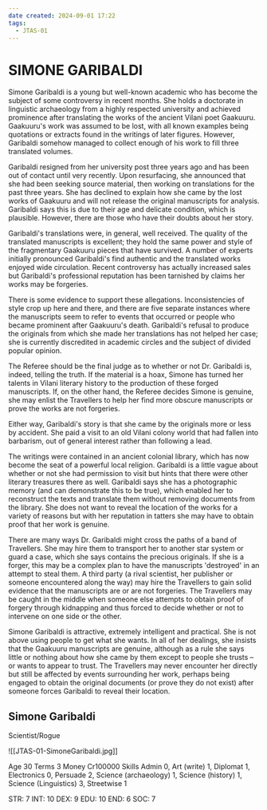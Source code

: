 ```yaml
---
date created: 2024-09-01 17:22
tags:
  - JTAS-01
---
```


# SIMONE GARIBALDI

Simone Garibaldi is a young but well-known academic who has become the subject of some controversy in recent months. She holds a doctorate in linguistic archaeology from a highly respected university and achieved prominence after translating the works of the ancient Vilani poet Gaakuuru. Gaakuuru's work was assumed to be lost, with all known examples being quotations or extracts found in the writings of later figures. However, Garibaldi somehow managed to collect enough of his work to fill three translated volumes.

Garibaldi resigned from her university post three years ago and has been out of contact until very recently. Upon resurfacing, she announced that she had been seeking source material, then working on translations for the past three years. She has declined to explain how she came by the lost works of Gaakuuru and will not release the original manuscripts for analysis. Garibaldi says this is due to their age and delicate condition, which is plausible. However, there are those who have their doubts about her story.

Garibaldi's translations were, in general, well received. The quality of the translated manuscripts is excellent; they hold the same power and style of the fragmentary Gaakuuru pieces that have survived. A number of experts initially pronounced Garibaldi's find authentic and the translated works enjoyed wide circulation. Recent controversy has actually increased sales but Garibaldi's professional reputation has been tarnished by claims her works may be forgeries.

There is some evidence to support these allegations. Inconsistencies of style crop up here and there, and there are five separate instances where the manuscripts seem to refer to events that occurred or people who became prominent after Gaakuuru's death. Garibaldi's refusal to produce the originals from which she made her translations has not helped her case; she is currently discredited in academic circles and the subject of divided popular opinion.

The Referee should be the final judge as to whether or not Dr. Garibaldi is, indeed, telling the truth. If the material is a hoax, Simone has turned her talents in Vilani literary history to the production of these forged manuscripts. If, on the other hand, the Referee decides Simone is genuine, she may enlist the Travellers to help her find more obscure manuscripts or prove the works are not forgeries.

Either way, Garibaldi's story is that she came by the originals more or less by accident. She paid a visit to an old Vilani colony world that had fallen into barbarism, out of general interest rather than following a lead.

The writings were contained in an ancient colonial library, which has now become the seat of a powerful local religion. Garibaldi is a little vague about whether or not she had permission to visit but hints that there were other literary treasures there as well. Garibaldi says she has a photographic memory (and can demonstrate this to be true), which enabled her to reconstruct the texts and translate them without removing documents from the library. She does not want to reveal the location of the works for a variety of reasons but with her reputation in tatters she may have to obtain proof that her work is genuine.

There are many ways Dr. Garibaldi might cross the paths of a band of Travellers. She may hire them to transport her to another star system or guard a case, which she says contains the precious originals. If she is a forger, this may be a complex plan to have the manuscripts 'destroyed' in an attempt to steal them. A third party (a rival scientist, her publisher or someone encountered along the way) may hire the Travellers to gain solid evidence that the manuscripts are or are not forgeries. The Travellers may be caught in the middle when someone else attempts to obtain proof of forgery through kidnapping and thus forced to decide whether or not to intervene on one side or the other.

Simone Garibaldi is attractive, extremely intelligent and practical. She is not above using people to get what she wants. In all of her dealings, she insists that the Gaakuuru manuscripts are genuine, although as a rule she says little or nothing about how she came by them except to people she trusts – or wants to appear to trust. The Travellers may never encounter her directly but still be affected by events surrounding her work, perhaps being engaged to obtain the original documents (or prove they do not exist) after someone forces Garibaldi to reveal their location.

## Simone Garibaldi

Scientist/Rogue

![[JTAS-01-SimoneGaribaldi.jpg]]

Age 30 Terms 3 Money Cr100000 Skills Admin 0, Art (write) 1, Diplomat 1, Electronics 0, Persuade 2, Science (archaeology) 1, Science (history) 1, Science (Linguistics) 3, Streetwise 1

STR: 7 INT: 10
DEX: 9 EDU: 10
END: 6 SOC: 7
